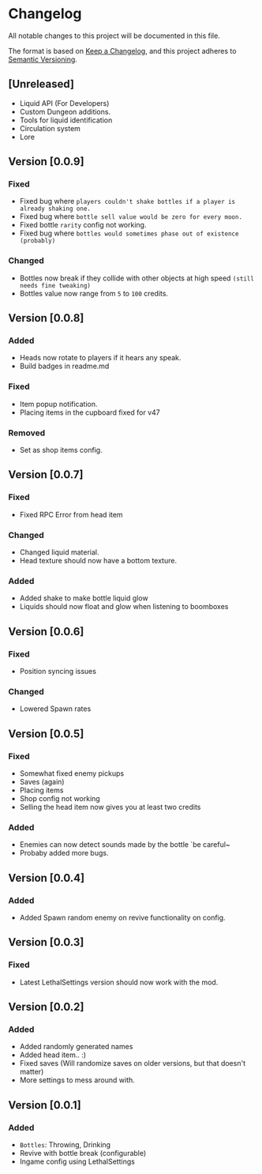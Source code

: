 # Changelog

All notable changes to this project will be documented in this file.

The format is based on [Keep a Changelog](https://keepachangelog.com/en/1.0.0/),
and this project adheres to [Semantic Versioning](https://semver.org/spec/v2.0.0.html).

## [Unreleased]
- Liquid API (For Developers)
- Custom Dungeon additions.
- Tools for liquid identification
- Circulation system
- Lore

## Version [0.0.9]
### Fixed
- Fixed bug where `players couldn't shake bottles if a player is already shaking one.`
- Fixed bug where `bottle sell value would be zero for every moon.`
- Fixed bottle `rarity` config not working.
- Fixed bug where `bottles would sometimes phase out of existence (probably)`

### Changed
- Bottles now break if they collide with other objects at high speed `(still needs fine tweaking)`
- Bottles value now range from `5` to `100` credits.

## Version [0.0.8]
### Added
- Heads now rotate to players if it hears any speak.
- Build badges in readme.md

### Fixed
- Item popup notification.
- Placing items in the cupboard fixed for v47

### Removed
- Set as shop items config.

## Version [0.0.7]
### Fixed
- Fixed RPC Error from head item

### Changed
- Changed liquid material.
- Head texture should now have a bottom texture.

### Added
- Added shake to make bottle liquid glow
- Liquids should now float and glow when listening to boomboxes

## Version [0.0.6]
### Fixed
- Position syncing issues

### Changed
- Lowered Spawn rates

## Version [0.0.5]
### Fixed
- Somewhat fixed enemy pickups
- Saves (again)
- Placing items
- Shop config not working
- Selling the head item now gives you at least two credits

### Added
- Enemies can now detect sounds made by the bottle `be careful~
- Probaby added more bugs.

## Version [0.0.4]
### Added
- Added Spawn random enemy on revive functionality on config.

## Version [0.0.3]

### Fixed
- Latest LethalSettings version should now work with the mod.

## Version [0.0.2]

### Added

- Added randomly generated names
- Added head item.. :)
- Fixed saves (Will randomize saves on older versions, but that doesn't matter)
- More settings to mess around with.

## Version [0.0.1]

### Added

- `Bottles`: Throwing, Drinking
- Revive with bottle break (configurable)
- Ingame config using LethalSettings
